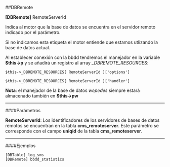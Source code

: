 ##DBRemote

**[DBRemote]** RemoteServerId

Indica al motor que la base de datos se encuentra en el servidor remoto indicado por el parámetro.

Si no indicamos esta etiqueta el motor entiende que estamos utlizando la base de datos actual.

Al establecer conexión con la bbdd tendremos el manejador en la variable **$this->p** y se añadirá un registro al array *_DBREMOTE_RESOURCES*:

	$this->_DBREMOTE_RESOURCES[ RemoteServerId ]['options']
    
	$this->_DBREMOTE_RESOURCES[ RemoteServerId ]['handler']

**Nota**: el manejador de la base de datos *wepedes* siempre estará almacenado también en **$this->pw**


- - -

####Parámetros

**RemoteServerId**:
	Los identificadores de los servidores de bases de datos remotos se encuentran en la tabla **cms_remoteserver**.
    Este parámetro se corresponde con el campo **uniqid** de la tabla **cms_remoteserver**.

- - -

####Ejemplos

```
[DBTable] log_sms
[DBRemote] bbdd_statistics

```

   